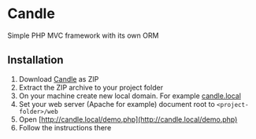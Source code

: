 Candle
======

Simple PHP MVC framework with its own ORM

Installation
------------

1. Download [Candle](https://github.com/lyubo-slavilov/candle/archive/master.zip) as ZIP
2. Extract the ZIP archive to your project folder
3. On your machine create new local domain. For example [candle.local](http://candle.local)
4. Set your web server (Apache for example) document root to `<project-folder>/web`
5. Open [http://candle.local/demo.php](http://candle.local/demo.php)
6. Follow the instructions there


